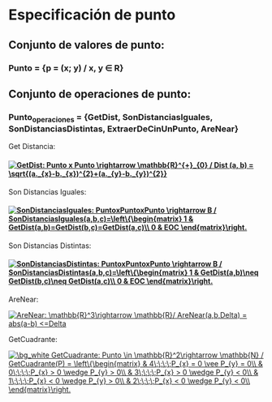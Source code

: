 ﻿# Especificación de punto

  ## Conjunto de valores de punto:

   ### Punto = {p = (x; y) / x, y ∈ R}

  ## Conjunto de operaciones de punto:



   ### Punto<sub>operaciones</sub> = {GetDist, SonDistanciasIguales, SonDistanciasDistintas, ExtraerDeCinUnPunto, AreNear}



Get Distancia:



#### <a href="https://www.codecogs.com/eqnedit.php?latex=GetDist:&space;Punto&space;x&space;Punto&space;\rightarrow&space;\mathbb{R}^{&plus;}_{0}&space;/&space;Dist&space;(a,&space;b)&space;=&space;\sqrt{(a._{x}-b._{x})^{2}&plus;(a._{y}-b._{y})^{2}}" target="_blank"><img src="https://latex.codecogs.com/gif.latex?GetDist:&space;Punto&space;x&space;Punto&space;\rightarrow&space;\mathbb{R}^{&plus;}_{0}&space;/&space;Dist&space;(a,&space;b)&space;=&space;\sqrt{(a._{x}-b._{x})^{2}&plus;(a._{y}-b._{y})^{2}}" title="GetDist: Punto x Punto \rightarrow \mathbb{R}^{+}_{0} / Dist (a, b) = \sqrt{(a._{x}-b._{x})^{2}+(a._{y}-b._{y})^{2}}" /></a>



Son Distancias Iguales:



#### <a href="https://www.codecogs.com/eqnedit.php?latex=SonDistanciasIguales:&space;PuntoxPuntoxPunto&space;\rightarrow&space;B&space;/&space;SonDistanciasIguales(a,b,c)=\left\{\begin{matrix}&space;1&space;&&space;GetDist(a,b)=GetDist(b,c)=GetDist(a,c)\\&space;0&space;&&space;EOC&space;\end{matrix}\right." target="_blank"><img src="https://latex.codecogs.com/gif.latex?SonDistanciasIguales:&space;PuntoxPuntoxPunto&space;\rightarrow&space;B&space;/&space;SonDistanciasIguales(a,b,c)=\left\{\begin{matrix}&space;1&space;&&space;GetDist(a,b)=GetDist(b,c)=GetDist(a,c)\\&space;0&space;&&space;EOC&space;\end{matrix}\right." title="SonDistanciasIguales: PuntoxPuntoxPunto \rightarrow B / SonDistanciasIguales(a,b,c)=\left\{\begin{matrix} 1 & GetDist(a,b)=GetDist(b,c)=GetDist(a,c)\\ 0 & EOC \end{matrix}\right." /></a>



Son Distancias Distintas:



#### <a href="https://www.codecogs.com/eqnedit.php?latex=SonDistanciasDistintas:&space;PuntoxPuntoxPunto&space;\rightarrow&space;B&space;/&space;SonDistanciasDistintas(a,b,c)=\left\{\begin{matrix}&space;1&space;&&space;GetDist(a,b)\neq&space;GetDist(b,c)\neq&space;GetDist(a,c)\\&space;0&space;&&space;EOC&space;\end{matrix}\right." target="_blank"><img src="https://latex.codecogs.com/gif.latex?SonDistanciasDistintas:&space;PuntoxPuntoxPunto&space;\rightarrow&space;B&space;/&space;SonDistanciasDistintas(a,b,c)=\left\{\begin{matrix}&space;1&space;&&space;GetDist(a,b)\neq&space;GetDist(b,c)\neq&space;GetDist(a,c)\\&space;0&space;&&space;EOC&space;\end{matrix}\right." title="SonDistanciasDistintas: PuntoxPuntoxPunto \rightarrow B / SonDistanciasDistintas(a,b,c)=\left\{\begin{matrix} 1 & GetDist(a,b)\neq GetDist(b,c)\neq GetDist(a,c)\\ 0 & EOC \end{matrix}\right." /></a>



AreNear:



<a href="https://www.codecogs.com/eqnedit.php?latex=AreNear:&space;\mathbb{R}^3\rightarrow&space;\mathbb{R}/&space;AreNear(a,b,Delta)&space;=&space;abs(a-b)&space;<=Delta" target="_blank"><img src="https://latex.codecogs.com/gif.latex?AreNear:&space;\mathbb{R}^3\rightarrow&space;\mathbb{R}/&space;AreNear(a,b,Delta)&space;=&space;abs(a-b)&space;<=Delta" title="AreNear: \mathbb{R}^3\rightarrow \mathbb{R}/ AreNear(a,b,Delta) = abs(a-b) <=Delta" /></a>


GetCuadrante:

<a href="https://www.codecogs.com/eqnedit.php?latex=\inline&space;\bg_white&space;GetCuadrante:&space;Punto&space;\in&space;\mathbb{R}^2\rightarrow&space;\mathbb{N}&space;/&space;GetCuadrante(P)&space;=&space;\left\{\begin{matrix}&space;&&space;4\;\;\;\;P_{x}&space;=&space;0&space;\vee&space;P_{y}&space;=&space;0\\&space;&&space;0\;\;\;\;P_{x}&space;>&space;0&space;\wedge&space;P_{y}&space;>&space;0\\&space;&&space;3\;\;\;\;P_{x}&space;>&space;0&space;\wedge&space;P_{y}&space;<&space;0\\&space;&&space;1\;\;\;\;P_{x}&space;<&space;0&space;\wedge&space;P_{y}&space;>&space;0\\&space;&&space;2\;\;\;\;P_{x}&space;<&space;0&space;\wedge&space;P_{y}&space;<&space;0\\&space;\end{matrix}\right." target="_blank"><img src="https://latex.codecogs.com/gif.latex?\inline&space;\bg_white&space;GetCuadrante:&space;Punto&space;\in&space;\mathbb{R}^2\rightarrow&space;\mathbb{N}&space;/&space;GetCuadrante(P)&space;=&space;\left\{\begin{matrix}&space;&&space;4\;\;\;\;P_{x}&space;=&space;0&space;\vee&space;P_{y}&space;=&space;0\\&space;&&space;0\;\;\;\;P_{x}&space;>&space;0&space;\wedge&space;P_{y}&space;>&space;0\\&space;&&space;3\;\;\;\;P_{x}&space;>&space;0&space;\wedge&space;P_{y}&space;<&space;0\\&space;&&space;1\;\;\;\;P_{x}&space;<&space;0&space;\wedge&space;P_{y}&space;>&space;0\\&space;&&space;2\;\;\;\;P_{x}&space;<&space;0&space;\wedge&space;P_{y}&space;<&space;0\\&space;\end{matrix}\right." title="\bg_white GetCuadrante: Punto \in \mathbb{R}^2\rightarrow \mathbb{N} / GetCuadrante(P) = \left\{\begin{matrix} & 4\;\;\;\;P_{x} = 0 \vee P_{y} = 0\\ & 0\;\;\;\;P_{x} > 0 \wedge P_{y} > 0\\ & 3\;\;\;\;P_{x} > 0 \wedge P_{y} < 0\\ & 1\;\;\;\;P_{x} < 0 \wedge P_{y} > 0\\ & 2\;\;\;\;P_{x} < 0 \wedge P_{y} < 0\\ \end{matrix}\right." /></a>
